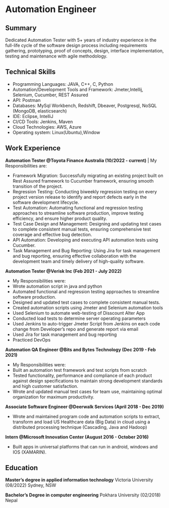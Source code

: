 # Automation Engineer

## Summary
Dedicated Automation Tester with 5+ years of industry experience in the full-life cycle of the software design 
process including requirements gathering, prototyping, proof of concepts, design, interface implementation, testing 
and maintenance with agile methodology.

## Technical Skills
- Programming Languages: JAVA, C++, C, Python
- Automation/Development Tools and Framework: Jmeter,Intellij, Selenium, Cucumber, REST Assured
- API: Postman
- Databases: MySql Workbench, Redshift, Dbeaver, 
Postgresql, NoSQL (MongoDB, elasticsearch)
- IDE: Eclipse, IntelliJ
- CI/CD Tools: Jenkins, Maven
- Cloud Technologies: AWS, Azure
- Operating system: Linux(Ubuntu),Window

## Work Experience
**Automation Tester @Toyota Finance Australia (10/2022 - current)**
| My Responsibilities are:
- Framework Migration: Successfully migrating an existing project built on Rest Assured 
framework to Cucumber framework, ensuring smooth transition of the project.
- Regression Testing: Conducting biweekly regression testing on every project version 
release to identify and report defects early in the software development lifecycle.
- Test Automation: Automating functional and regression testing approaches to 
streamline software production, improve testing efficiency, and ensure higher product 
quality.
- Test Case Design and Management: Designing and updating test cases to complete 
consistent manual tests, ensuring comprehensive test coverage and effective bug 
detection.
- API Automation: Developing and executing API automation tests using Cucumber.
- Task Management and Bug Reporting: Using Jira for task management and bug 
reporting, ensuring effective collaboration with the development team and timely 
delivery of high-quality software.

**Automation Tester @Verisk Inc (Feb 2021 - July 2022)**
- My Responsibilities were:
- Wrote automation script in java and python
- Automated functional and regression testing approaches to streamline software 
production.
- Designed and updated test cases to complete consistent manual tests.
- Created automation scripts using Jmeter and Selenium automation tools
- Used Selenium to automate web-testing of Disscount Alter App
- Conducted load tests to determine server operating parameters
- Used Jenkins to auto-trigger Jmeter Script from Jenkins on each code change from 
Developer’s repo and generate report via email
- Used Jira for task management and bug reporting
- Practiced DevOps

**Automation QA Engineer @Bits and Bytes Technology (Dec 2019 - Feb 2021)**
- My Responsibilities were:
- Built an automation test framework and test scripts from scratch
- Tested functionality, performance and compliance of each product against design 
specifications to maintain strong development standards and high customer satisfaction.
- Wrote and updated manual test cases for team use, maintaining optimal organization for 
maximum productivity.

**Associate Software Engineer @Deerwalk Services (April 2018 - Dec 2019)**
- Wrote and maintained program code and automation scripts to extract, transform and 
load US Healthcare data (Big Data) in cloud using a distributed processing technique
(Cascading, Java and Hadoop)

**Intern @Microsoft Innovation Center (August 2016 - October 2016)**
- Built apps in universal platforms that can run in android, windows and IOS (XAMARIN).

## Education
**Master’s degree in applied information technology**
Victoria University (08/2022)
Sydney, NSW

**Bachelor’s Degree in computer engineering**
Pokhara University (02/2018)
Nepal
